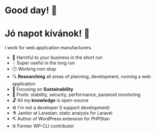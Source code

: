 # Good day! 👋

# Jó napot kívánok! 👋

I work for web application manufacturers.

- 👹 Harmful to your business in the short run
- 💡 Super useful in the long run
- 🕒 Working non-stop
- 🔍 **Researching** all areas of planning, development, running a web application
- 🎯 Focusing on **Sustainability**
- 🍇 Fruits: stability, security, performance, paranoid monitoring
- 🔓 All my **knowledge** is open-source
- ⚙️ I'm not a developer (I support development)
- ⚗️ Janitor at Larastan: static analysis for Laravel
- ⛏️ Author of WordPress extension for PHPStan
- 🌐 Former WP-CLI contributor
